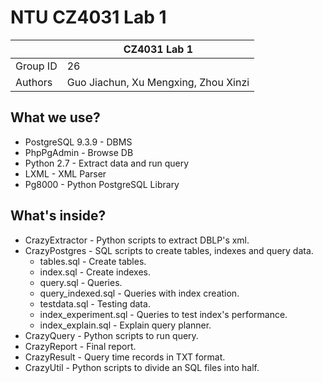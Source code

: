# NTU CZ4031 Lab 1

|          | CZ4031 Lab 1                         |
|----------|--------------------------------------|
| Group ID | 26                                   |
| Authors  | Guo Jiachun, Xu Mengxing, Zhou Xinzi |

## What we use?

* PostgreSQL 9.3.9 - DBMS
* PhpPgAdmin       - Browse DB
* Python 2.7       - Extract data and run query
* LXML             - XML Parser
* Pg8000           - Python PostgreSQL Library

## What's inside?

* CrazyExtractor - Python scripts to extract DBLP's xml.
* CrazyPostgres  - SQL scripts to create tables, indexes and query data.
  - tables.sql               - Create tables.
  - index.sql                - Create indexes.
  - query.sql                - Queries.
  - query_indexed.sql        - Queries with index creation.
  - testdata.sql             - Testing data.
  - index_experiment.sql     - Queries to test index's performance.
  - index_explain.sql        - Explain query planner.
* CrazyQuery     - Python scripts to run query.
* CrazyReport    - Final report.
* CrazyResult    - Query time records in TXT format.
* CrazyUtil      - Python scripts to divide an SQL files into half.
